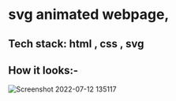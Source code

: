 # svg animated webpage,
## Tech stack: html , css , svg
## How it looks:-
![Screenshot 2022-07-12 135117](https://user-images.githubusercontent.com/91176055/178444576-eebcd3b0-14e2-422b-96a1-3475104973de.png)
